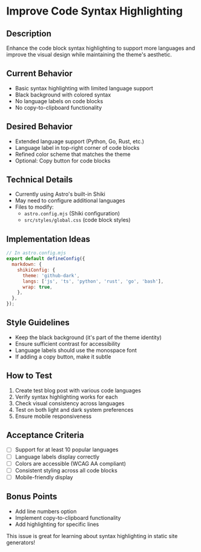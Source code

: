 # Improve Code Syntax Highlighting

## Description
Enhance the code block syntax highlighting to support more languages and improve the visual design while maintaining the theme's aesthetic.

## Current Behavior
- Basic syntax highlighting with limited language support
- Black background with colored syntax
- No language labels on code blocks
- No copy-to-clipboard functionality

## Desired Behavior
- Extended language support (Python, Go, Rust, etc.)
- Language label in top-right corner of code blocks
- Refined color scheme that matches the theme
- Optional: Copy button for code blocks

## Technical Details
- Currently using Astro's built-in Shiki
- May need to configure additional languages
- Files to modify:
  - `astro.config.mjs` (Shiki configuration)
  - `src/styles/global.css` (code block styles)

## Implementation Ideas
```javascript
// In astro.config.mjs
export default defineConfig({
  markdown: {
    shikiConfig: {
      theme: 'github-dark',
      langs: ['js', 'ts', 'python', 'rust', 'go', 'bash'],
      wrap: true,
    },
  },
});
```

## Style Guidelines
- Keep the black background (it's part of the theme identity)
- Ensure sufficient contrast for accessibility
- Language labels should use the monospace font
- If adding a copy button, make it subtle

## How to Test
1. Create test blog post with various code languages
2. Verify syntax highlighting works for each
3. Check visual consistency across languages
4. Test on both light and dark system preferences
5. Ensure mobile responsiveness

## Acceptance Criteria
- [ ] Support for at least 10 popular languages
- [ ] Language labels display correctly
- [ ] Colors are accessible (WCAG AA compliant)
- [ ] Consistent styling across all code blocks
- [ ] Mobile-friendly display

## Bonus Points
- Add line numbers option
- Implement copy-to-clipboard functionality
- Add highlighting for specific lines

This issue is great for learning about syntax highlighting in static site generators!